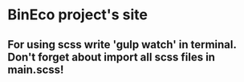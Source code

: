 # BinEco project's site

## For using scss write 'gulp watch' in terminal. Don't forget about import all scss files in main.scss!
